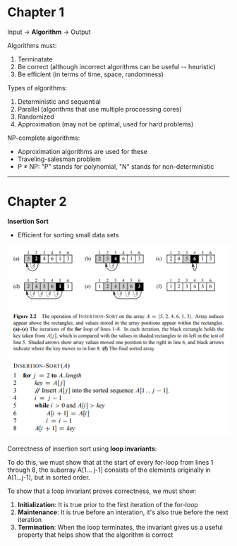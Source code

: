 # Chapter 1

Input → **Algorithm** → Output

Algorithms must: <br/>
1. Terminatate <br/>
2. Be correct (although incorrect algorithms can be useful -- heuristic) <br/>
3. Be efficient (in terms of time, space, randomness)<br/>
  
Types of algorithms: <br/>
1. Deterministic and sequential <br/>
2. Parallel (algorithms that use multiple proccessing cores) <br/>
3. Randomized <br/>
4. Approximation (may not be optimal, used for hard problems) <br/>

NP-complete algorithms:
- Approximation algorithms are used for these
- Traveling-salesman problem
- P ≠ NP: "P" stands for polynomial, "N" stands for non-deterministic

-----------------------------------------------------------------------

# Chapter 2

**Insertion Sort**
- Efficient for sorting small data sets

![alt text](https://github.com/stinsan/CS-4413-Algorithm-Analysis/blob/master/Screenshots/0.png)

Correctness of insertion sort using **loop invariants**:
 
To do this, we must show that at the start of every for-loop from lines 1 through 8, 
the subarray A[1... j-1] consists of the elements originally in A[1...j-1], but in 
sorted order.

To show that a loop invariant proves correctness, we must show:
1. **Initialization**: It is true prior to the first iteration of the for-loop
2. **Maintenance**: It is true before an interation, it's also true before the next iteration
3. **Termination**: When the loop terminates, the invariant gives us a useful property
that helps show that the algorithm is correct

